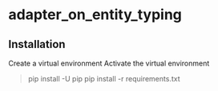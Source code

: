# adapter_on_entity_typing

## Installation

Create a virtual environment
Activate the virtual environment

> pip install -U pip
> pip install -r requirements.txt
